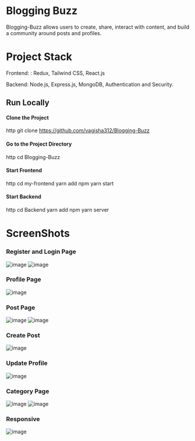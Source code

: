 # Blogging Buzz

Blogging-Buzz allows users to create, share, interact with content, and build a community around posts and 
profiles.

# Project Stack

Frontend: : Redux, Tailwind CSS, React.js

Backend:  Node.js, Express.js, MongoDB, Authentication and Security.

## Run Locally

#### Clone the Project

http
git clone https://github.com/vagisha312/Blogging-Buzz


#### Go to the Project Directory

http
cd Blogging-Buzz

#### Start Frontend

http
cd my-frontend
yarn add npm
yarn start

#### Start Backend

http
cd Backend
yarn add npm
yarn server

# ScreenShots

### Register and Login Page
![image](https://github.com/ojas1888/Blogging-Buzz/assets/108984783/30262d14-82da-4fdc-9038-fcd9fdf1b5e7)
![image](https://github.com/ojas1888/Blogging-Buzz/assets/108984783/ba32b04c-e766-43c3-8cfa-f4fe87f3d91c)
### Profile Page
![image](https://github.com/ojas1888/Blogging-Buzz/assets/108984783/b3e5d7d3-441c-4d2b-95bb-234a0fa5a5ef)
### Post Page
![image](https://github.com/ojas1888/Blogging-Buzz/assets/108984783/ae00fd15-18d3-4091-b046-3d2f88175e9e)
![image](https://github.com/ojas1888/Blogging-Buzz/assets/108984783/0f0e0b7c-28d7-4dc3-b1b3-10be2d842c29)
### Create Post
![image](https://github.com/ojas1888/Blogging-Buzz/assets/108984783/706e6e2d-d48a-4988-b282-47393e399262)
### Update Profile
![image](https://github.com/ojas1888/Blogging-Buzz/assets/108984783/1bebda83-80ea-4395-85ac-9b7f2b51580f)
### Category Page
![image](https://github.com/ojas1888/Blogging-Buzz/assets/108984783/9ab3219f-5b4b-42af-84c5-0cac4af49c27)
![image](https://github.com/ojas1888/Blogging-Buzz/assets/108984783/30ee1bf6-6870-4ea8-b8e5-9e7ce0922e18)
### Responsive
![image](https://github.com/ojas1888/Blogging-Buzz/assets/108984783/4349b85e-239f-4c69-9d9c-16ef0d82d864)
